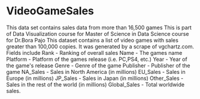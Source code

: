 # VideoGameSales
This data set contains sales data from more than 16,500 games This is part of Data Visualization course for Master of Science in Data Science course for Dr.Bora Pajo This dataset contains a list of video games with sales greater than 100,000 copies. It was generated by a scrape of vgchartz.com. Fields include Rank - Ranking of overall sales Name - The games name Platform - Platform of the games release (i.e. PC,PS4, etc.) Year - Year of the game's release Genre - Genre of the game Publisher - Publisher of the game NA_Sales - Sales in North America (in millions) EU_Sales - Sales in Europe (in millions) JP_Sales - Sales in Japan (in millions) Other_Sales - Sales in the rest of the world (in millions) Global_Sales - Total worldwide sales.
